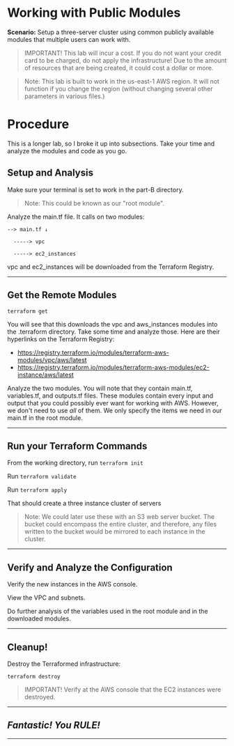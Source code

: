# Working with Public Modules
**Scenario:** Setup a three-server cluster using common publicly available modules that multiple users can work with.

> IMPORTANT! This lab will incur a cost. If you do not want your credit card to be charged, do not apply the infrastructure!
> Due to the amount of resources that are being created, it could cost a dollar or more. 

> Note: This lab is built to work in the us-east-1 AWS region. It will not function if you change the region (without changing several other parameters in various files.)

# Procedure
This is a longer lab, so I broke it up into subsections. Take your time and analyze the modules and code as you go.

## Setup and Analysis

Make sure your terminal is set to work in the part-B directory.

> Note: This could be known as our "root module".

Analyze the main.tf file. It calls on two modules:

    --> main.tf ↓

      -----> vpc

      -----> ec2_instances
    
vpc and ec2_instances will be downloaded from the Terraform Registry. 

---
## Get the Remote Modules

`terraform get`

You will see that this downloads the vpc and aws_instances modules into the .terraform directory. Take some time and analyze those. Here are their hyperlinks on the Terraform Registry:
- https://registry.terraform.io/modules/terraform-aws-modules/vpc/aws/latest
- https://registry.terraform.io/modules/terraform-aws-modules/ec2-instance/aws/latest

Analyze the two modules. You will note that they contain main.tf, variables.tf, and outputs.tf files. These modules contain every input and output that you could possibly ever want for working with AWS. However, we don't need to use *all* of them. We only specify the items we need in our main.tf in the root module.

---
## Run your Terraform Commands

From the working directory, run `terraform init`

Run `terraform validate`

Run `terraform apply`

That should create a three instance cluster of servers

> Note: We could later use these with an S3 web server bucket. The bucket could encompass the entire cluster, and therefore, any files written to the bucket would be mirrored to each instance in the cluster.

---
## Verify and Analyze the Configuration

Verify the new instances in the AWS console. 

View the VPC and subnets.

Do further analysis of the variables used in the root module and in the downloaded modules. 

---

## Cleanup!
Destroy the Terraformed infrastructure:

`terraform destroy`

> IMPORTANT! Verify at the AWS console that the EC2 instances were destroyed.

---
## *Fantastic! You RULE!*
---
